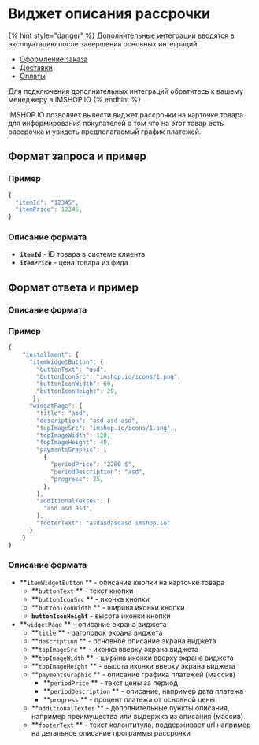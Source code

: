 # Виджет описания рассрочки

{% hint style="danger" %}
Дополнительные интеграции вводятся в эксплуатацию после завершения основных интеграций:

* [Оформление заказа](../../osnovnye-integracii/oformlenie-zakaza.md)
* [Доставки](../../osnovnye-integracii/dostavki.md)
* [Оплаты](../../osnovnye-integracii/oplaty.md)

Для подключения дополнительных интеграций обратитесь к вашему менеджеру в IMSHOP.IO
{% endhint %}

IMSHOP.IO позволяет вывести виджет рассрочки на карточке товара для информирования покупателей о том что на этот товар есть рассрочка и увидеть предполагаемый график платежей.

## Формат запроса и пример

### Пример

```javascript
{
  "itemId": "12345",
  "itemPrice": 12345,
}
```

### Описание формата

* **`itemId`** - ID товара в системе клиента
* **`itemPrice`** - цена товара из фида

## Формат ответа и пример

### Описание формата

### Пример

```javascript
{
    "installment": {
      "itemWidgetButton": {
        "buttonText": "asd",
        "buttonIconSrc": "imshop.io/icons/1.png",
        "buttonIconWidth": 60,
        "buttonIconHeight": 20,
       },
      "widgetPage": {
        "title": "asd",
        "description": "asd asd asd",
        "topImageSrc": "imshop.io/icons/1.png",,
        "topImageWidth": 120,
        "topImageHeight": 40,
        "paymentsGraphic": [
          {
            "periodPrice": "2200 $",
            "periodDescription": "asd",
            "progress": 25,
          },
        ],
        "additionalTextes": [
          "asd asd asd",
        ],
        "footerText": "asdasdasdasd imshop.io"
      }
    }
}
```

### Описание формата

* **`itemWidgetButton` ** - описание кнопки на карточке товара
  * **`buttonText` ** - текст кнопки
  * **`buttonIconSrc` ** - иконка кнопки
  * **`buttonIconWidth` ** - ширина иконки кнопки
  * **`buttonIconHeight`** - высота иконки кнопки
* **`widgetPage` ** - описание экрана виджета
  * **`title` ** - заголовок экрана виджета&#x20;
  * **`description` ** - основное описание экрана виджета
  * **`topImageSrc` ** - иконка вверху экрана виджета
  * **`topImageWidth` ** - ширина иконки вверху экрана виджета
  * **`topImageHeight` ** - высота иконки вверху экрана виджета
  * **`paymentsGraphic` ** - описание графика платежей (массив)
    * **`periodPrice` ** - текст цены за период
    * **`periodDescription` ** - описание, например дата платежа
    * **`progress` ** - процент платежа от основной цены
  * **`additionalTextes` ** - дополнительные пункты описания, например преимущества или выдержка из описания (массив)
  * **`footerText` ** - текст колонтитула, поддерживает url например на детальное описание программы рассрочки
